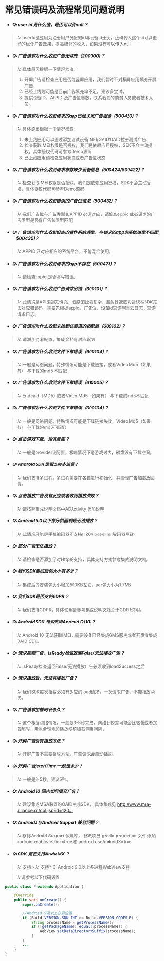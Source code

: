 # 常见错误码及流程常见问题说明

* ##### Q: user id 是什么值，是否可以传null？

> A: userId是应用为注册用户分配的id与设备id无关，正确传入这个id可以更好的优化广告效果，提高媒体的收入，如果没有可以传入null

* ##### Q: 广告请求为什么收到广告无填充（200000)？
> A: 具体原因根据一下情况检查:
   > 1. 开屏广告请检查应用是否为竖屏应用，我们暂时不对横屏应用填充开屏广告.
   > 2. 已经上线则可能是目前广告填充率不足，建议多尝试。
   > 3. 提供设备ID，APPID 及广告位参数，联系我们的商务人员或者技术人员。

* ##### Q: 广告请求为什么收到请求的app已经关闭广告服务（500420)？
> A: 具体原因根据一下情况检查:
   > 1. 未上线应用可以通过添加测试设备IMEI/GAID/OAID拉去测试广告.
   > 2. 检查获取IMEI权限是否授权，我们是依赖应用授权，SDK不会主动授权，具体授权代码可参考Demo源码
   > 3. 已上线应用请检查应用状态或者广告位状态

* ##### Q: 广告请求为什么收到请求参数缺少设备信息（500424/500422)？
> A: 检查获取IMEI权限是否授权，我们是依赖应用授权，SDK不会主动授权，具体授权代码可参考Demo源码

* ##### Q: 广告请求为什么收到错误的广告位信息（500432)？
> A: 我们广告位与广告类型和APPID 必须对应，请检查appid 或者请求的广告类型是否有广告位类型匹配

* ##### Q: 广告请求为什么收到设备的操作系统类型，与请求的app的系统类型不匹配（500435)？
> A: APPID 只对应相应的系统平台，不能混合使用。

* ##### Q: 广告请求为什么收到请求的app不存在（500473)？
> A: 请检查appid 是否填写错误。

* ##### Q: 广告请求为什么收到广告请求出错（600101)？
> A: 此情况是API渠道无填充，但原因比较复杂，服务器返回的错误在SDK无法对应错误码，需要先根据appid，广告位，设备id查询阿里云日志，查询请求日志。

* ##### Q: 广告请求为什么收到未找到该渠道的适配器（600102)？
> A: 请添加混淆配置，集成文档有对应说明

* ##### Q: 广告请求为什么收到文件下载错误（600104)？
> A: 一般是网络问题，特殊情况可能是下载链接，或者Video Md5（如果有） 与下载的md5 不匹配


* ##### Q: 广告请求为什么收到文件下载错误（610005)？
> A: Endcard（MD5）或者Video Md5（如果有） 与下载的md5不匹配

* ##### Q: 广告请求为什么收到文件下载错误（600104)？
> A: 一般是网络问题，特殊情况可能是下载链接失效。Video Md5（如果有） 与下载的md5不匹配

* ##### Q: 点击游戏下载，没有反应？
> A: 一般是provider没配置，极端情况下是游戏过大，磁盘没有下载空间。

* ##### Q: Android SDK是否支持多进程？
> A: 我们支持多进程，多进程需要在各自进行初始化，并管理广告加载及回调。

* ##### Q: 点击播放广告没有反应或者收到播放失败？
> A: 请按照集成说明文档中ADActivity 添加说明

* ##### Q: Android 5.0以下部分机器视频无法播放？
> A: 此情况可能是手机编码器不支持H264 baseline 解码器导致。

* ##### Q: 部分广告无法播放？
> A: 请检查是否添加了对Http的支持，具体支持方式参考集成说明文档。

* ##### Q: 我们SDK集成后的大小有多少？
> A: 集成后的安装包大小增加500KB左右，aar包大小为1.7MB

* ##### Q: 我们SDK是否支持GDPR？
> A: 我们支持GDPR，具体使用请参考集成说明文档关于GDPR说明。

* ##### Q: Android SDK 是否支持Android Q(10)？
> A: Android 10 无法获取IMEI，需要设备已经集成GMS服务或者开发者集成 OAID SDK。

* ##### Q: 请求视频广告，isReady检查返回False/无法播放广告？
> A: isReady检查返回False/无法播放广告必须收到loadSuccess之后

* ##### Q: 请求播放后，无法再播放广告？
> A: 我们SDK每次播放必须有对应的load请求，一次请求广告，不能播放两次。

* ##### Q: 广告请求加载时长多久？
> A: 这个根据网络情况，一般是3-5秒完成，网络比较差可能会比较慢或者加载超时，建议合理增加播放与预加载调用间隔。

* ##### Q: 开屏广告没有播放方法？
> A: 开屏广告不需要播放方法，广告请求会自动播放。

* ##### Q: 开屏广告fetchTime 一般是多少？
> A: 一般是3-5秒，建议5秒。

* ##### Q: Android 10 国内如何填充广告？
> A: 建议集成MSA联盟的OAID生成SDK， 具体集成见 http://www.msa-alliance.cn/col.jsp?id=120。

* ##### Q: AndroidX与Android Support 兼容问题？
> A: 移除Android Support 依赖库， 修改项目 gradle.properties 文件 添加 android.enableJetifier=true  和 android.useAndroidX=true

* ##### Q: SDK 是否支持AndroidX？
> A: 支持> A: 支持* Q: Android 9.0以上多进程WebView支持

> A 请参考以下代码设置

```java
public class * extends Application {

    @Override
    public void onCreate() {
        super.onCreate();

        //Android 9及以上必须设置
        if (Build.VERSION.SDK_INT >= Build.VERSION_CODES.P) {
            String processName = getProcessName();
            if (!getPackageName().equals(processName)) {
                WebView.setDataDirectorySuffix(processName);
            }
        }
        ...
    }
}
```
